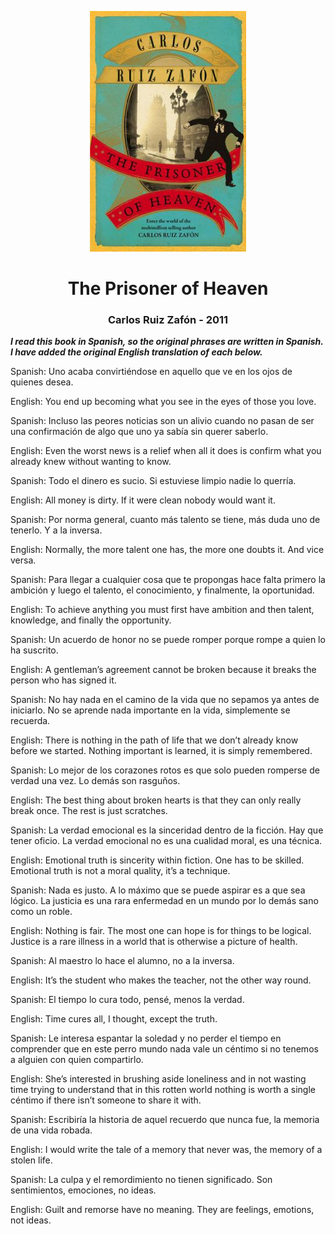 <p align="center"><img alt="the-prisoner-of-heaven" src="./the-prisoner-of-heaven.png" width="250" /></p> 

<h1 align="center">The Prisoner of Heaven</h1>

<h3 align="center">Carlos Ruiz Zafón - 2011</h3> 

**_I read this book in Spanish, so the original phrases are written in Spanish. I have added the original English translation of each below._**


Spanish: Uno acaba convirtiéndose en aquello que ve en los ojos de quienes desea.

English: You end up becoming what you see in the eyes of those you love.

Spanish: Incluso las peores noticias son un alivio cuando no pasan de ser una confirmación de algo que uno ya sabía sin querer saberlo.

English: Even the worst news is a relief when all it does is confirm what you already knew without wanting to know.

Spanish: Todo el dinero es sucio. Si estuviese limpio nadie lo querría.

English: All money is dirty. If it were clean nobody would want it.

Spanish: Por norma general, cuanto más talento se tiene, más duda uno de tenerlo. Y a la inversa.

English: Normally, the more talent one has, the more one doubts it. And vice versa.

Spanish: Para llegar a cualquier cosa que te propongas hace falta primero la ambición y luego el talento, el conocimiento, y finalmente, la oportunidad.

English: To achieve anything you must first have ambition and then talent, knowledge, and finally the opportunity.

Spanish: Un acuerdo de honor no se puede romper porque rompe a quien lo ha suscrito.

English: A gentleman’s agreement cannot be broken because it breaks the person who has signed it.

Spanish: No hay nada en el camino de la vida que no sepamos ya antes de iniciarlo. No se aprende nada importante en la vida, simplemente se recuerda.

English: There is nothing in the path of life that we don’t already know before we started. Nothing important is learned, it is simply remembered.

Spanish: Lo mejor de los corazones rotos es que solo pueden romperse de verdad una vez. Lo demás son rasguños.

English: The best thing about broken hearts is that they can only really break once. The rest is just scratches.

Spanish: La verdad emocional es la sinceridad dentro de la ficción. Hay que tener oficio. La verdad emocional no es una cualidad moral, es una técnica.

English: Emotional truth is sincerity within fiction. One has to be skilled. Emotional truth is not a moral quality, it’s a technique.

Spanish: Nada es justo. A lo máximo que se puede aspirar es a que sea lógico. La justicia es una rara enfermedad en un mundo por lo demás sano como un roble.

English: Nothing is fair. The most one can hope is for things to be logical. Justice is a rare illness in a world that is otherwise a picture of health.

Spanish: Al maestro lo hace el alumno, no a la inversa.

English: It’s the student who makes the teacher, not the other way round.

Spanish: El tiempo lo cura todo, pensé, menos la verdad.

English: Time cures all, I thought, except the truth.

Spanish: Le interesa espantar la soledad y no perder el tiempo en comprender que en este perro mundo nada vale un céntimo si no tenemos a alguien con quien compartirlo.

English: She’s interested in brushing aside loneliness and in not wasting time trying to understand that in this rotten world nothing is worth a single céntimo if there isn’t someone to share it with.

Spanish: Escribiría la historia de aquel recuerdo que nunca fue, la memoria de una vida robada.

English: I would write the tale of a memory that never was, the memory of a stolen life.

Spanish: La culpa y el remordimiento no tienen significado. Son sentimientos, emociones, no ideas.

English: Guilt and remorse have no meaning. They are feelings, emotions, not ideas.
